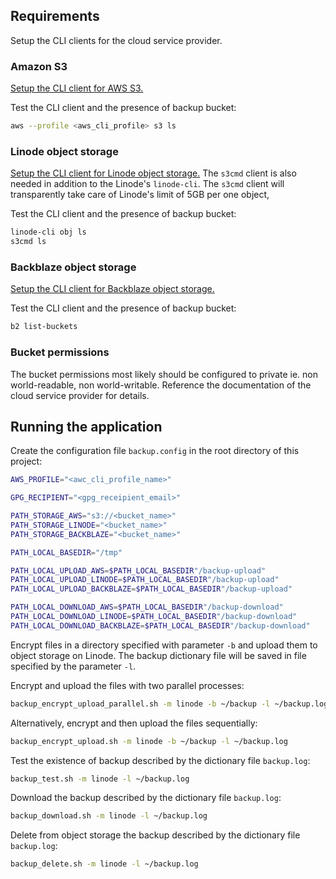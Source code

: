Requirements
------------

Setup the CLI clients for the cloud service provider.

### Amazon S3

[Setup the CLI client for AWS S3.](https://docs.aws.amazon.com/cli/latest/userguide/cli-chap-configure.html)

Test the CLI client and the presence of backup bucket:
```bash
aws --profile <aws_cli_profile> s3 ls
```

### Linode object storage

[Setup the CLI client for Linode object storage.](https://www.linode.com/docs/guides/how-to-use-object-storage/) The `s3cmd` client is also needed in addition to the Linode's `linode-cli`. The `s3cmd` client will transparently take care of Linode's limit of 5GB per one object,

Test the CLI client and the presence of backup bucket:
```bash
linode-cli obj ls
s3cmd ls
```

### Backblaze object storage

[Setup the CLI client for Backblaze object storage.](https://www.backblaze.com/b2/docs/quick_command_line.html)

Test the CLI client and the presence of backup bucket:
```bash
b2 list-buckets
```

### Bucket permissions

The bucket permissions most likely should be configured to private ie. non world-readable, non world-writable. Reference the documentation of the cloud service provider for details.

Running the application
------------

Create the configuration file `backup.config` in the root directory of this project:

```bash
AWS_PROFILE="<awc_cli_profile_name>"

GPG_RECIPIENT="<gpg_receipient_email>"

PATH_STORAGE_AWS="s3://<bucket_name>"
PATH_STORAGE_LINODE="<bucket_name>"
PATH_STORAGE_BACKBLAZE="<bucket_name>"

PATH_LOCAL_BASEDIR="/tmp"

PATH_LOCAL_UPLOAD_AWS=$PATH_LOCAL_BASEDIR"/backup-upload"
PATH_LOCAL_UPLOAD_LINODE=$PATH_LOCAL_BASEDIR"/backup-upload"
PATH_LOCAL_UPLOAD_BACKBLAZE=$PATH_LOCAL_BASEDIR"/backup-upload"

PATH_LOCAL_DOWNLOAD_AWS=$PATH_LOCAL_BASEDIR"/backup-download"
PATH_LOCAL_DOWNLOAD_LINODE=$PATH_LOCAL_BASEDIR"/backup-download"
PATH_LOCAL_DOWNLOAD_BACKBLAZE=$PATH_LOCAL_BASEDIR"/backup-download"
```

Encrypt files in a directory specified with parameter `-b` and upload them to object storage on Linode. The backup dictionary file will be saved in file specified by the parameter `-l`.

Encrypt and upload the files with two parallel processes:
```bash
backup_encrypt_upload_parallel.sh -m linode -b ~/backup -l ~/backup.log
```
Alternatively, encrypt and then upload the files sequentially:
```bash
backup_encrypt_upload.sh -m linode -b ~/backup -l ~/backup.log
```
Test the existence of backup described by the dictionary file `backup.log`:
```bash
backup_test.sh -m linode -l ~/backup.log
```
Download the backup described by the dictionary file `backup.log`:
```bash
backup_download.sh -m linode -l ~/backup.log
```
Delete from object storage the backup described by the dictionary file `backup.log`:
```bash
backup_delete.sh -m linode -l ~/backup.log
```
